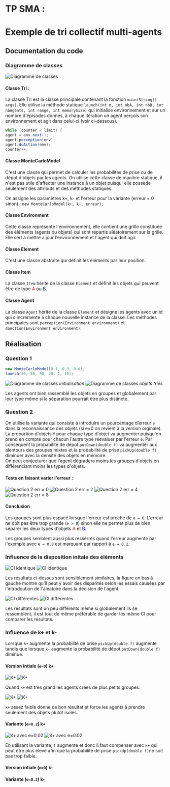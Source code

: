 # TP SMA :
# Exemple de tri collectif multi-agents

## Documentation du code
### Diagramme de classes
![Diagramme de classes](images/class_diagram.png)

#### Classe Tri :
La classe Tri est la classe principale contenant la fonction `main(String[] args)`.
Elle utilise la méthode statique `launch(int m, int nbA, int nbB, int nbAgents, int range, int memorySize)` 
qui initialise environnement et sur un nombre d'épisodes donnés, à chaque itération un agent perçois son environnement 
et agit dans celui-ci (voir ci-dessous).   
```java
while (counter < limit) {
agent = env.next();
agent.perception(env);
agent.doAction(env);
counter++;
```
#### Classe MonteCarloModel
C'est une classe qui permet de calculer les probabilités de prise ou de dépot d'objets par les agents.
On utilise cette classe de manière statique, il n'est pas utile d'affecter une instance à un objet 
puisqu' elle possède seulement des attributs et des méthodes statiques.  

On assigne les paramètres k+, k- et l'erreur pour la variante (erreur = 0 sinon) :  `new MonteCarloModel(k+, k-, erreur);`

#### Classe Environment
Cette classe représente l'environnement, elle contient une grille constituée des éléments (agents ou objets) qui sont 
répartis aléatoirement sur la grille.
Elle sert à mettre à jour l'environnement et l'agent qui doit agir.

#### Classe Element
C'est une classe abstraite qui définit les éléments par leur position.

#### Classe Item
La classe `Item` hérite de la classe `Element` et définit les objets qui peuvent être de type
<span style=color:red>A</span> ou <span style=color:blue>B</span>.

#### Classe Agent
La classe `Agent` hérite de la classe `Element` et désigne les agents avec un id qui s'incrémente à chaque nouvelle
instance de la classe. Les méthodes principales sont `perception(Environment environment)` et 
`doAction(Environment environment)`.

## Réalisation

### Question 1

```java
new MonteCarloModel(0.1, 0.3, 0.d);
launch(50, 50, 50, 20, 1, 10);
```

![Diagramme de classes](images/q1_initb.png) *initialisation*
![Diagramme de classes](images/q1_sortb.png) *objets triés*

Les agents ont bien rassemblé les objets en groupes et globalement par leur type même si la séparation pourrait 
être plus distincte.


### Question 2

On utilise la variante qui consiste à introduire un pourcentage d’erreur `e` dans la reconnaissance des objets 
(si e=0 on revient à la version orginale). La proportion d'objets `f` pour chaque type d'objet va augmenter 
puisqu'on prend en compte pour chacun l'autre type réevaluer par l'erreur `e`. Par conséquent la probabilité 
de dépot `putDown(double f)` va augmenter aux alentours des groupes mixtes et la probabilité de prise 
`pickUp(double f)` diminuer avec la densité des objets en mémoire.  
On peut conjecturer que l'agent dégradera moins les groupes d'objets en différenciant moins les types d'objets.

#### Tests en faisant varier l'erreur :
![Question 2 err = 0](images/q2_e=0.png)
![Question 2 err = 2](images/q2_e=02.png)
![Question 2 err = 4](images/q2_e=04.png)
![Question 2 err = 8](images/q2_e=08.png)

#### Conclusion 
Les groupes sont plus espacé lorsque l'erreur est proche de `e = 0`. L'erreur ne doit pas être trop grande (`e > 0`) 
sinon elle ne permet plus de bien séparer les deux types d'objets 
<span style=color:red>A</span> et <span style=color:blue>B</span>.

Les groupes semblent aussi plus ressérrés quand l'erreur augmente par l'exemple avec 
`e = 0.8` est marquant par rapport à `e = 0.2`.

### Influence de la disposition initale des éléments

![CI identique](images/fluctuation1.png)
![CI identique](images/fluctuation2.png)

Les résultats ci-dessus sont sensiblement similaires, la figure en bas à gauche montre qu'il peut y avoir des disparités 
selon les essais causées par l'introdcution de l'aléatoire dans la décision de l'agent.

![CI différentes](images/diff_CI1.png)
![CI différentes](images/diff_CI2.png)

Les résultats sont un peu différents même si globalement ils se ressemblent, il est tout de même préférable de garder 
les même CI pour comparer les résultats.

### Influence de k+ et k-

Lorsque `k+` augmente la probabilité de prise `pickUp(double f)` augmente tandis que lorsque `k-` augmente 
la probabilité de dépot `putDown(double f)` diminue.

#### Version intiale (`e=0`) k+

![K+](images/k+=09.png)
![K+](images/k+=1.png)

Quand `k+` est très grand les agents crées de plus petits groupes.

![K+](images/k+=005.png)
![K+](images/k+=015.png)

`k+` assez faible donne de bon résultat et force les agents à prendre seulement des objets plutôt isolés.

#### Variante (`e=0.2`) k+

![K+ avec e=0.02](images/ek+=015.png)
![K+ avec e=0.02](images/ek+=025.png)

En utilisant la variante, `f` augmente et donc il faut compenser avec `k+` qui peut être plus élevé afin que la 
probabilité de prise `pickUp(double f)`ne soit pas trop faible.

#### Version intiale (`e=0`) k-

#### Variante (`e=0.2`) k-